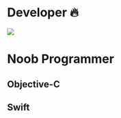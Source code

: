 # Developer  🔥

![](https://raw.githubusercontent.com/hebertdev1/hebertdev1/master/javascript.gif)


# Noob Programmer


## Objective-C
## Swift
<!--
**Manueldjz/Manueldjz** is a ✨ _special_ ✨ repository because its `README.md` (this file) appears on your GitHub profile.

Here are some ideas to get you started:

- 🔭 I’m currently working on ...
- 🌱 I’m currently learning ...
- 👯 I’m looking to collaborate on ...
- 🤔 I’m looking for help with ...
- 💬 Ask me about ...
- 📫 How to reach me: ...
- 😄 Pronouns: ...
- ⚡ Fun fact: ...
-->
